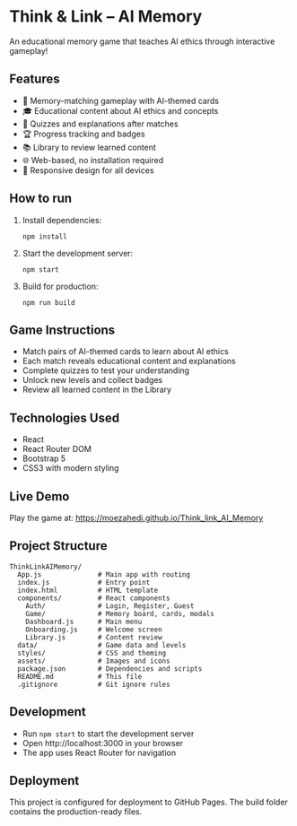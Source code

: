 # Think & Link – AI Memory

An educational memory game that teaches AI ethics through interactive gameplay!

## Features
- 🧠 Memory-matching gameplay with AI-themed cards
- 🎓 Educational content about AI ethics and concepts
- 🎯 Quizzes and explanations after matches
- 🏆 Progress tracking and badges
- 📚 Library to review learned content
- 🌐 Web-based, no installation required
- 📱 Responsive design for all devices

## How to run

1. Install dependencies:
   ```
   npm install
   ```

2. Start the development server:
   ```
   npm start
   ```

3. Build for production:
   ```
   npm run build
   ```

## Game Instructions
- Match pairs of AI-themed cards to learn about AI ethics
- Each match reveals educational content and explanations
- Complete quizzes to test your understanding
- Unlock new levels and collect badges
- Review all learned content in the Library

## Technologies Used
- React
- React Router DOM
- Bootstrap 5
- CSS3 with modern styling

## Live Demo
Play the game at: https://moezahedi.github.io/Think_link_AI_Memory

## Project Structure
```
ThinkLinkAIMemory/
  App.js              # Main app with routing
  index.js            # Entry point
  index.html          # HTML template
  components/         # React components
    Auth/             # Login, Register, Guest
    Game/             # Memory board, cards, modals
    Dashboard.js      # Main menu
    Onboarding.js     # Welcome screen
    Library.js        # Content review
  data/               # Game data and levels
  styles/             # CSS and theming
  assets/             # Images and icons
  package.json        # Dependencies and scripts
  README.md           # This file
  .gitignore          # Git ignore rules
```

## Development
- Run `npm start` to start the development server
- Open http://localhost:3000 in your browser
- The app uses React Router for navigation

## Deployment
This project is configured for deployment to GitHub Pages. The build folder contains the production-ready files. 